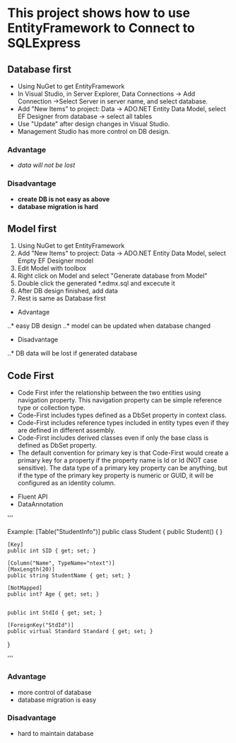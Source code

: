 ﻿# This project shows how to use EntityFramework to Connect to SQLExpress

## Database first 
* Using NuGet to get EntityFramework
* In Visual Studio, in Server Explorer, Data Connections -> Add Connection ->Select Server in server name, and select database.
* Add "New Items" to project: Data -> ADO.NET Entity Data Model, select EF Designer from database -> select all tables
* Use "Update" after design changes in Visual Studio.
* Management Studio has more control on DB design.

### Advantage
* *data will not be lost*

### Disadvantage
* **create DB is not easy as above**
* __database migration is hard__

## Model first 
1. Using NuGet to get EntityFramework
2. Add "New Items" to project: Data -> ADO.NET Entity Data Model, select Empty EF Designer model
3. Edit Model with toolbox
4. Right click on Model and select "Generate database from Model"
5. Double click the generated *.edmx.sql and excecute it
6. After DB design finished, add data
7. Rest is same as Database first

* Advantage

..* easy DB design
..* model can be updated when database changed

* Disadvantage

..* DB data will be lost if generated database

## Code First 
+ Code First infer the relationship between the two entities using navigation property. This navigation property can be simple reference type or collection type.
+ Code-First includes types defined as a DbSet property in context class.
+ Code-First includes reference types included in entity types even if they are defined in different assembly.
+ Code-First includes derived classes even if only the base class is defined as DbSet property.
+ The default convention for primary key is that Code-First would create a primary key for a property if the property name is Id or <class name>Id (NOT case sensitive). The data type of a primary key property can be anything, but if the type of the primary key property is numeric or GUID, it will be configured as an identity column.

- Fluent API
- DataAnnotation

''' 

Example:
[Table("StudentInfo")]
public class Student
{
    public Student() { }
        
    [Key]
    public int SID { get; set; }

    [Column("Name", TypeName="ntext")]
    [MaxLength(20)]
    public string StudentName { get; set; }

    [NotMapped]
    public int? Age { get; set; }
        
        
    public int StdId { get; set; }

    [ForeignKey("StdId")]
    public virtual Standard Standard { get; set; }
}

'''

### Advantage
* more control of database
* database migration is easy

### Disadvantage
* hard to maintain database